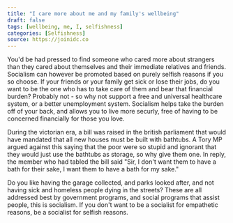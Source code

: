 ```yaml
---
title: "I care more about me and my family's wellbeing"
draft: false
tags: [wellbeing, me, I, selfishness]
categories: [Selfishness]
source: https://joinidc.co
---
```


You'd be had pressed to find someone who cared more about strangers than they cared about themselves and their immediate relatives and friends. Socialism can however be promoted based on purely selfish reasons if you so choose. If your friends or your family get sick or lose their jobs, do you want to be the one who has to take care of them and bear that financial burden? Probably not - so why not support a free and universal healthcare system, or a better unemployment system. Socialism helps take the burden off of your back, and allows you to live more securly, free of having to be concerned financially for those you love. 

During the victorian era, a bill was raised in the british parliament that would have mandated that all new houses must be built with bathtubs. A Tory MP argued against this saying that the poor were so stupid and ignorant that they would just use the bathtubs as storage, so why give them one. In reply, the member who had tabled the bill said "Sir, I don't want them to have a bath for their sake, I want them to have a bath for my sake." 

Do you like having the garage collected, and parks looked after, and not having sick and homeless people dying in the streets? These are all addressed best by government programs, and social programs that assist people, this is socialism. If you don't want to be a socialist for empathetic reasons, be a socialist for selfish reasons.

